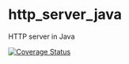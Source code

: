 # http_server_java
HTTP server in Java

[![Coverage Status](https://coveralls.io/repos/github/rickerbh/http_server_java/badge.svg?branch=master)](https://coveralls.io/github/rickerbh/http_server_java?branch=master)

